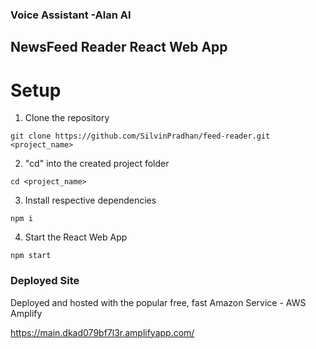 ### Voice Assistant -Alan AI

## NewsFeed Reader React Web App

# Setup

1. Clone the repository

```
git clone https://github.com/SilvinPradhan/feed-reader.git <project_name>

```

2. "cd" into the created project folder

```
cd <project_name>

```

3. Install respective dependencies

```
npm i
```

4. Start the React Web App

```
npm start
```

### Deployed Site

Deployed and hosted with the popular free, fast Amazon Service - AWS Amplify

https://main.dkad079bf7l3r.amplifyapp.com/
